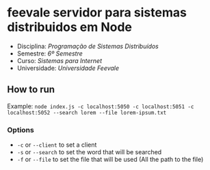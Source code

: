 # feevale servidor para sistemas distribuidos em Node
* Disciplina: _Programação de Sistemas Distribuídos_
* Semestre: _6º Semestre_
* Curso: _Sistemas para Internet_
* Universidade: _Universidade Feevale_

## How to run
Example:
`node index.js -c localhost:5050 -c localhost:5051 -c localhost:5052 --search lorem --file lorem-ipsum.txt`

### Options
* `-c` or `--client` to set a client
* `-s` or `--search` to set the word that will be searched
* `-f` or `--file` to set the file that will be used (All the path to the file)
